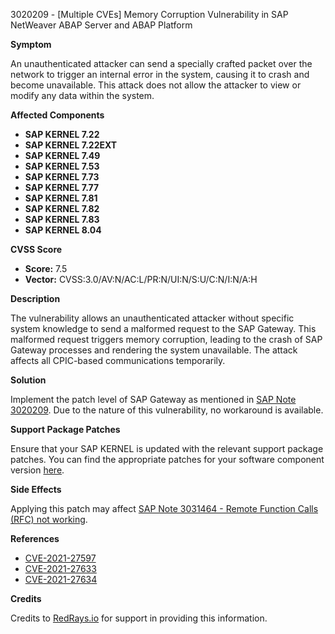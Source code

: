 3020209 - [Multiple CVEs] Memory Corruption Vulnerability in SAP NetWeaver ABAP Server and ABAP Platform

**Symptom**

An unauthenticated attacker can send a specially crafted packet over the network to trigger an internal error in the system, causing it to crash and become unavailable. This attack does not allow the attacker to view or modify any data within the system.

**Affected Components**

- **SAP KERNEL 7.22**  
- **SAP KERNEL 7.22EXT**  
- **SAP KERNEL 7.49**  
- **SAP KERNEL 7.53**  
- **SAP KERNEL 7.73**  
- **SAP KERNEL 7.77**  
- **SAP KERNEL 7.81**  
- **SAP KERNEL 7.82**  
- **SAP KERNEL 7.83**  
- **SAP KERNEL 8.04**

**CVSS Score**

- **Score:** 7.5  
- **Vector:** CVSS:3.0/AV:N/AC:L/PR:N/UI:N/S:U/C:N/I:N/A:H

**Description**

The vulnerability allows an unauthenticated attacker without specific system knowledge to send a malformed request to the SAP Gateway. This malformed request triggers memory corruption, leading to the crash of SAP Gateway processes and rendering the system unavailable. The attack affects all CPIC-based communications temporarily.

**Solution**

Implement the patch level of SAP Gateway as mentioned in [SAP Note 3020209](https://me.sap.com/notes/0003020209). Due to the nature of this vulnerability, no workaround is available.

**Support Package Patches**

Ensure that your SAP KERNEL is updated with the relevant support package patches. You can find the appropriate patches for your software component version [here](https://me.sap.com/softwarecenter/template/products/_APP=00200682500000001943&_EVENT=DISPHIER&HEADER=Y&FUNCTIONBAR=N&EVENT=TREE&NE=NAVIGATE).

**Side Effects**

Applying this patch may affect [SAP Note 3031464 - Remote Function Calls (RFC) not working](https://me.sap.com/notes/0003031464).

**References**

- [CVE-2021-27597](https://cve.mitre.org/cgi-bin/cvename.cgi?name=CVE-2021-27597)
- [CVE-2021-27633](https://cve.mitre.org/cgi-bin/cvename.cgi?name=CVE-2021-27633)
- [CVE-2021-27634](https://cve.mitre.org/cgi-bin/cvename.cgi?name=CVE-2021-27634)

**Credits**

Credits to [RedRays.io](https://redrays.io) for support in providing this information.